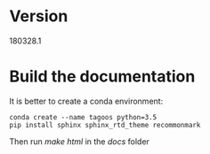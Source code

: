 # Version

180328.1

# Build the documentation

It is better to create a conda environment:

~~~
conda create --name tagoos python=3.5
pip install sphinx sphinx_rtd_theme recommonmark
~~~

Then run _make html_ in the _docs_ folder

